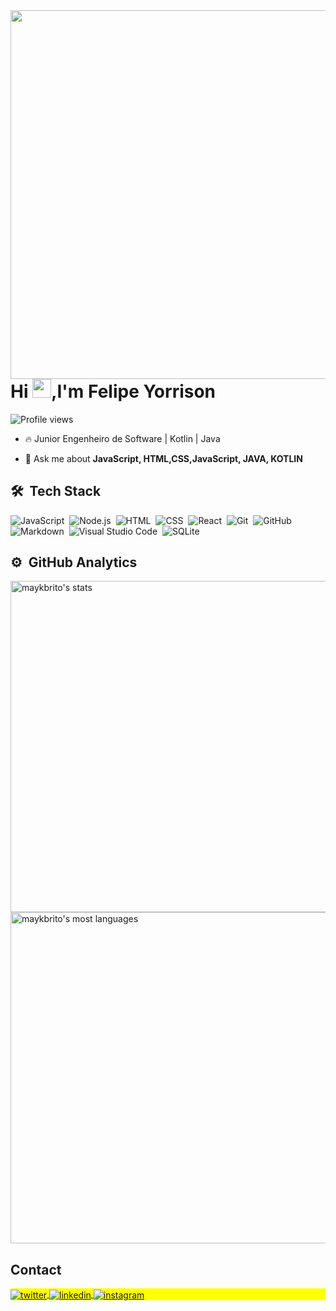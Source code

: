 <img align="right" height="590em" src="https://raw.githubusercontent.com/gist/FelipeYorrison/e2f43f065df9397d8e6341f6094944b4/raw/869ff1834ae3d85a3389aa731e9133af34a1e09a/git.card.svg"/>
<h1 align="left">Hi <img src="https://raw.githubusercontent.com/kaueMarques/kaueMarques/master/hi.gif" height="30px">,I'm Felipe Yorrison</h1>
<p align="left"> <img src="https://komarev.com/ghpvc/?username=maykbrito&color=yellow" alt="Profile views" /> </p>

- 🔥 Junior Engenheiro de Software | Kotlin | Java

- 💬 Ask me about **JavaScript, HTML,CSS,JavaScript, JAVA,  KOTLIN**

## 🛠 &nbsp;Tech Stack

![JavaScript](https://img.shields.io/badge/-JavaScript-05122A?style=flat&logo=javascript)&nbsp;
![Node.js](https://img.shields.io/badge/-Node.js-05122A?style=flat&logo=node.js)&nbsp;
![HTML](https://img.shields.io/badge/-HTML-05122A?style=flat&logo=HTML5)&nbsp;
![CSS](https://img.shields.io/badge/-CSS-05122A?style=flat&logo=CSS3&logoColor=1572B6)&nbsp;
![React](https://img.shields.io/badge/-React-05122A?style=flat&logo=react)&nbsp;
![Git](https://img.shields.io/badge/-Git-05122A?style=flat&logo=git)&nbsp;
![GitHub](https://img.shields.io/badge/-GitHub-05122A?style=flat&logo=github)&nbsp;
![Markdown](https://img.shields.io/badge/-Markdown-05122A?style=flat&logo=markdown)&nbsp;
![Visual Studio Code](https://img.shields.io/badge/-Visual%20Studio%20Code-05122A?style=flat&logo=visual-studio-code&logoColor=007ACC)&nbsp;
![SQLite](https://img.shields.io/badge/-SQLite-05122A?style=flat&logo=sqlite)&nbsp;
## ⚙️ &nbsp;GitHub Analytics

<p align="left">
<img width="530em" src="https://github-readme-stats.vercel.app/api?username=felipeyorrison&show_icons=true&theme=vision-friendly-dark" alt="maykbrito's stats"/>
<img width="530em" src="https://github-readme-stats.vercel.app/api/top-langs/?username=felipeyorrison&layout=compact&theme=vision-friendly-dark" alt="maykbrito's most languages"/>
</p>

## Contact

<p align="left" style="background:yellow">

<a href="https://x.com/felipeYorr58668" target="_blank">
  <img align="center" src="https://img.shields.io/badge/-FelipeYorrison-05122A?style=flat&logo=twitter" alt="twitter"/>  
</a>
<a href="https://www.linkedin.com/in/felipe-yorrison-830a45296/" target="_blank">
  <img align="center" src="https://img.shields.io/badge/-FelipeYorrison-05122A?style=flat&logo=linkedin" alt="linkedin"/>
</a>
<a href="https://www.instagram.com/felipedeveloper2/" target="_blank">
 <img align="center" src="https://img.shields.io/badge/-FelipeYorrison-05122A?style=flat&logo=instagram" alt="instagram"/>
</a>

</p>

<!--

<img width="490em" src="https://github-readme-twitter-gazf.vercel.app/api?id=maykbrito&layout=wide&show_reply=off&show_retweet=off" />


**maykbrito/maykbrito** is a ✨ _special_ ✨ repository because its `README.md` (this file) appears on your GitHub profile.

Here are some ideas to get you started:

- 🔭 I’m currently working on ...
- 🌱 I’m currently learning ...
- 👯 I’m looking to collaborate on ...
- 🤔 I’m looking for help with ...
- 💬 Ask me about ...
- 📫 How to reach me: ...
- 😄 Pronouns: ...
- ⚡ Fun fact: ...
-->
